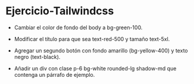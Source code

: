 # Ejercicio-Tailwindcss
- Cambiar el color de fondo del body a bg-green-100.

- Modificar el título para que sea text-red-500 y tamaño text-5xl.

- Agregar un segundo botón con fondo amarillo (bg-yellow-400) y texto negro (text-black).

- Añadir un div con clase p-6 bg-white rounded-lg shadow-md que contenga un párrafo de ejemplo.
